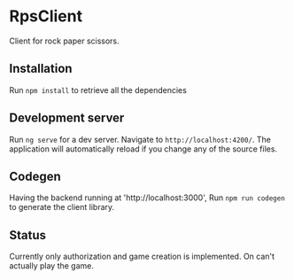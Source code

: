 # RpsClient

Client for rock paper scissors.

## Installation

Run `npm install` to retrieve all the dependencies

## Development server

Run `ng serve` for a dev server. Navigate to `http://localhost:4200/`. The application will automatically reload if you
change any of the source files.

## Codegen

Having the backend running at 'http://localhost:3000',
Run `npm run codegen` to generate the client library.

## Status

Currently only authorization and game creation is implemented. On can't actually play the game.
